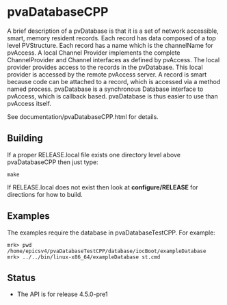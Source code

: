 pvaDatabaseCPP
============


A brief description of a pvDatabase is that it is a set of network accessible, smart, memory resident records. Each record has data composed of a top level PVStructure. Each record has a name which is the channelName for pvAccess. A local Channel Provider implements the complete ChannelProvider and Channel interfaces as defined by pvAccess. The local provider provides access to the records in the pvDatabase. This local provider is accessed by the remote pvAccess server. A record is smart because code can be attached to a record, which is accessed via a method named process.
pvaDatabase is a synchronous Database interface to pvAccess,
which is callback based.
pvaDatabase is thus easier to use than pvAccess itself.

See documentation/pvaDatabaseCPP.html for details.

Building
--------

If a proper RELEASE.local file exists one directory level above pvaDatabaseCPP
then just type:

    make

If RELEASE.local does not exist then look at <b>configure/RELEASE</b>
for directions for how to build.

Examples
------------

The examples require the database in pvaDatabaseTestCPP.
For example:

    mrk> pwd
    /home/epicsv4/pvaDatabaseTestCPP/database/iocBoot/exampleDatabase
    mrk> ../../bin/linux-x86_64/exampleDatabase st.cmd 

Status
------

* The API is for release 4.5.0-pre1



